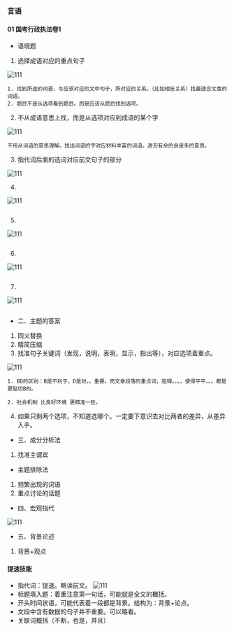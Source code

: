 
### 言语


#### 01 国考行政执法卷1
- 语境题

1. 选择成语对应的重点句子

![111](../images6/07.png)

```
1. 找到所选的词语，与应该对应的文中句子，所对应的关系。（比如相反关系）找最适合文章的词语。
2. 题目不是从选项看到题目。而是应该从题目找到选项。
```

2. 不从成语意思上找，而是从选项对应到成语的某个字

![111](../images6/08.png)

```
不用从词语的意思理解。找出词语的字对应材料丰富的词语。游刃有余的余是多的意思。 

```

3. 指代词后面的选词对应前文句子的部分

![111](../images6/09.png)


4. 

![111](../images6/07.png)

```

```
5. 

![111](../images6/07.png)

```

```
6. 

![111](../images6/07.png)

```

```
7. 

![111](../images6/07.png)

```

```

- 二、主题的答案

1. 同义替换
2. 精简压缩
3. 找准句子关键词（发现，说明，表明，显示，指出等），对应选项着重点。

![111](../images6/03.png)

```
1. BD的区别：B是不利于，D是对。。重要。而文章段落的重点词，阻碍。。。，使得平平。。。都是更贴切B的。

2. 社会机制 比良好环境 更精准一些。
```

4. 如果只剩两个选项，不知道选哪个。一定要下意识去对比两者的差异，从差异入手。


- 三、成分分析法

1. 找准主谓宾

- 主题排除法

1. 频繁出现的词语
2. 重点讨论的话题


- 四、宏观指代

![111](../images6/04.png)


- 五、背景论述

1. 背景+观点

#### 提速技能

- 指代词：提速。略读前文。
![111](../images6/02.png)
- 标题填入题：着重注意第一句话，可能就是全文的概括。
- 开头时间状语，可能代表着一段都是背景。结构为：背景+论点。
- 文段中含有数据的句子并不重要。可以略看。
- 关联词概括（不断，也是，并且）
<!-- ![111](../images6/06.png) -->

